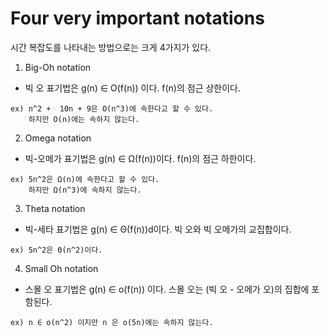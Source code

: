 # Four very important notations

시간 복잡도를 나타내는 방법으로는 크게 4가지가 있다.

1) Big-Oh notation
* 빅 오 표기법은 g(n) ∈ O(f(n)) 이다.
  f(n)의 점근 상한이다.
```
ex) n^2 +  10n + 9은 O(n^3)에 속한다고 할 수 있다.
    하지만 O(n)에는 속하지 않는다.
```

2) Omega notation
* 빅-오메가 표기법은 g(n) ∈ Ω(f(n))이다.
  f(n)의 점근 하한이다.
```
ex) 5n^2은 Ω(n)에 속한다고 할 수 있다.
    하지만 Ω(n^3)에 속하지 않는다.
```

3) Theta notation
* 빅-세타 표기법은 g(n) ∈ Θ(f(n))d이다.
  빅 오와 빅 오메가의 교집합이다.
```
ex) 5n^2은 Θ(n^2)이다.
```

4) Small Oh notation
* 스몰 오 표기법은 g(n) ∈ o(f(n)) 이다.
  스몰 오는 (빅 오 - 오메가 오)의 집합에 포함된다.
```
ex) n ∈ o(n^2) 이지만 n 은 o(5n)에는 속하지 않는다.
```
